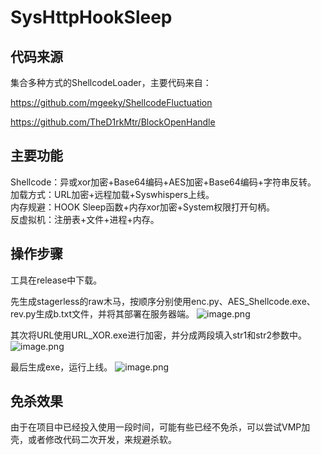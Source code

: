 # SysHttpHookSleep
## 代码来源
集合多种方式的ShellcodeLoader，主要代码来自：

https://github.com/mgeeky/ShellcodeFluctuation

https://github.com/TheD1rkMtr/BlockOpenHandle

## 主要功能
Shellcode：异或xor加密+Base64编码+AES加密+Base64编码+字符串反转。<br />
加载方式：URL加密+远程加载+Syswhispers上线。<br />
内存规避：HOOK Sleep函数+内存xor加密+System权限打开句柄。<br />
反虚拟机：注册表+文件+进程+内存。<br />

## 操作步骤
工具在release中下载。

先生成stagerless的raw木马，按顺序分别使用enc.py、AES_Shellcode.exe、rev.py生成b.txt文件，并将其部署在服务器端。
![image.png](https://note-picture-wangfly.oss-cn-shanghai.aliyuncs.com/pics/20230521013200.png)

其次将URL使用URL_XOR.exe进行加密，并分成两段填入str1和str2参数中。
![image.png](https://note-picture-wangfly.oss-cn-shanghai.aliyuncs.com/pics/20230521013341.png)

最后生成exe，运行上线。
![image.png](https://note-picture-wangfly.oss-cn-shanghai.aliyuncs.com/pics/20230521013640.png)

## 免杀效果
由于在项目中已经投入使用一段时间，可能有些已经不免杀，可以尝试VMP加壳，或者修改代码二次开发，来规避杀软。
